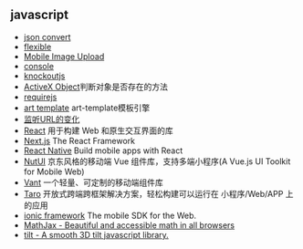 ## javascript
- [json convert](json.md)
- [flexible](flexible.md)
- [Mobile Image Upload](MobileImageUpload.md)
- [console](console.md)
- [knockoutjs](knockoutjs.md)
- [ActiveX Object](activex_object.md)判断对象是否存在的方法
- [requirejs](requirejs.md)
- [art template](art-template.md) art-template模板引擎
- [监听URL的变化](url.md)
- [React](React.md) 用于构建 Web 和原生交互界面的库
- [Next.js](Next.js.md) The React Framework
- [React Native](ReactNative.md) Build mobile apps with React
- [NutUI](NutUI.md) 京东风格的移动端 Vue 组件库，支持多端小程序(A Vue.js UI Toolkit for Mobile Web)
- [Vant](Vant.md) 一个轻量、可定制的移动端组件库
- [Taro](Taro.md) 开放式跨端跨框架解决方案，轻松构建可以运行在 小程序/Web/APP 上的应用
- [ionic framework](ionicframework.md) The mobile SDK for the Web.
- [MathJax - Beautiful and accessible math in all browsers](MathJax.md)
- [tilt - A smooth 3D tilt javascript library.](tilt.md)